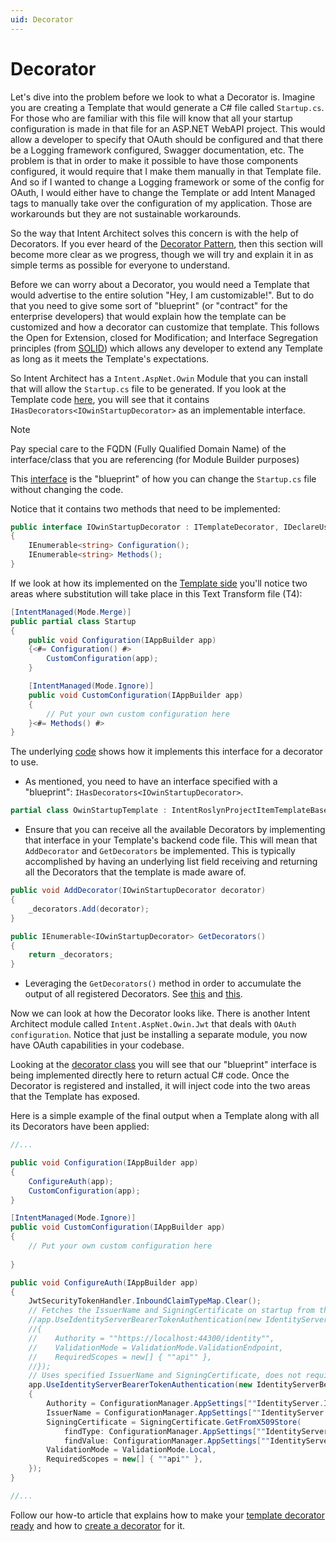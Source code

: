 ```yaml
---
uid: Decorator
---
```

# Decorator

Let's dive into the problem before we look to what a Decorator is. Imagine you are creating a Template that would generate a C# file called `Startup.cs`. For those who are familiar with this file will know that all your startup configuration is made in that file for an ASP.NET WebAPI project. This would allow a developer to specify that OAuth should be configured and that there be a Logging framework configured, Swagger documentation, etc. The problem is that in order to make it possible to have those components configured, it would require that I make them manually in that Template file. And so if I wanted to change a Logging framework or some of the config for OAuth, I would either have to change the Template or add Intent Managed tags to manually take over the configuration of my application. Those are workarounds but they are not sustainable workarounds.

So the way that Intent Architect solves this concern is with the help of Decorators.
If you ever heard of the [Decorator Pattern](https://sourcemaking.com/design_patterns/decorator), then this section will become more clear as we progress, though we will try and explain it in as simple terms as possible for everyone to understand.

Before we can worry about a Decorator, you would need a Template that would advertise to the entire solution "Hey, I am customizable!". But to do that you need to give some sort of "blueprint" (or "contract" for the enterprise developers) that would explain how the template can be customized and how a decorator can customize that template. This follows the Open for Extension, closed for Modification; and Interface Segregation principles (from [SOLID](https://stackify.com/solid-design-principles/)) which allows any developer to extend any Template as long as it meets the Template's expectations.

So Intent Architect has a `Intent.AspNet.Owin` Module that you can install that will allow the `Startup.cs` file to be generated.
If you look at the Template code [here](https://github.com/IntentSoftware/IntentArchitect/blob/release/2.0.0/Modules/Intent.Modules.AspNet.Owin/Templates/OwinStartup/OwinStartupTemplatePartial.cs), you will see that it contains `IHasDecorators<IOwinStartupDecorator>` as an implementable interface.
> [!NOTE]
> Pay special care to the FQDN (Fully Qualified Domain Name) of the interface/class that you are referencing (for Module Builder purposes)

This [interface](https://github.com/IntentSoftware/IntentArchitect/blob/release/2.0.0/Modules/Intent.Modules.AspNet.Owin/Templates/OwinStartup/IOwinStartupDecorator.cs) is the "blueprint" of how you can change the `Startup.cs` file without changing the code.

Notice that it contains two methods that need to be implemented:
```csharp
public interface IOwinStartupDecorator : ITemplateDecorator, IDeclareUsings
{
    IEnumerable<string> Configuration();
    IEnumerable<string> Methods();
}
```

If we look at how its implemented on the [Template side](https://github.com/IntentSoftware/IntentArchitect/blob/release/2.0.0/Modules/Intent.Modules.AspNet.Owin/Templates/OwinStartup/OwinStartupTemplate.tt) you'll notice two areas where substitution will take place in this Text Transform file (T4):
```csharp
[IntentManaged(Mode.Merge)]
public partial class Startup
{
    public void Configuration(IAppBuilder app)
    {<#= Configuration() #>
        CustomConfiguration(app);
    }

    [IntentManaged(Mode.Ignore)]
    public void CustomConfiguration(IAppBuilder app)
    {
        // Put your own custom configuration here
    }<#= Methods() #>
}
```

The underlying [code](https://github.com/IntentSoftware/IntentArchitect/blob/release/2.0.0/Modules/Intent.Modules.AspNet.Owin/Templates/OwinStartup/OwinStartupTemplatePartial.cs) shows how it implements this interface for a decorator to use.

- As mentioned, you need to have an interface specified with a "blueprint": `IHasDecorators<IOwinStartupDecorator>`.

```csharp
partial class OwinStartupTemplate : IntentRoslynProjectItemTemplateBase, IHasDecorators<IOwinStartupDecorator>,...
```

- Ensure that you can receive all the available Decorators by implementing that interface in your Template's backend code file. This will mean that `AddDecorator` and `GetDecorators` be implemented. This is typically accomplished by having an underlying list field receiving and returning all the Decorators that the template is made aware of.

```csharp
public void AddDecorator(IOwinStartupDecorator decorator)
{
    _decorators.Add(decorator);
}

public IEnumerable<IOwinStartupDecorator> GetDecorators()
{
    return _decorators;
}
```

- Leveraging the `GetDecorators()` method in order to accumulate the output of all registered Decorators. See [this](https://github.com/IntentSoftware/IntentArchitect/blob/be3a6a58fc15058d68c57c3e8657a3f28841d35a/Modules/Intent.Modules.AspNet.Owin/Templates/OwinStartup/OwinStartupTemplatePartial.cs#L70) and [this](https://github.com/IntentSoftware/IntentArchitect/blob/be3a6a58fc15058d68c57c3e8657a3f28841d35a/Modules/Intent.Modules.AspNet.Owin/Templates/OwinStartup/OwinStartupTemplatePartial.cs#L95).

Now we can look at how the Decorator looks like. There is another Intent Architect module called `Intent.AspNet.Owin.Jwt` that deals with `OAuth configuration`. Notice that just be installing a separate module, you now have OAuth capabilities in your codebase.

Looking at the [decorator class](https://github.com/IntentSoftware/IntentArchitect/blob/release/2.0.0/Modules/Intent.Modules.AspNet.Owin.Jwt/Decorators/JwtAuthOwinStartupDecorator.cs) you will see that our "blueprint" interface is being implemented directly here to return actual C# code.
Once the Decorator is registered and installed, it will inject code into the two areas that the Template has exposed.

Here is a simple example of the final output when a Template along with all its Decorators have been applied:
```csharp
//...

public void Configuration(IAppBuilder app)
{
    ConfigureAuth(app);
    CustomConfiguration(app);
}

[IntentManaged(Mode.Ignore)]
public void CustomConfiguration(IAppBuilder app)
{
    // Put your own custom configuration here
    
}

public void ConfigureAuth(IAppBuilder app)
{
    JwtSecurityTokenHandler.InboundClaimTypeMap.Clear();
    // Fetches the IssuerName and SigningCertificate on startup from the Authority address
    //app.UseIdentityServerBearerTokenAuthentication(new IdentityServerBearerTokenAuthenticationOptions
    //{
    //    Authority = ""https://localhost:44300/identity"",
    //    ValidationMode = ValidationMode.ValidationEndpoint,
    //    RequiredScopes = new[] { ""api"" },
    //});
    // Uses specified IssuerName and SigningCertificate, does not require the identity server to be online during startup
    app.UseIdentityServerBearerTokenAuthentication(new IdentityServerBearerTokenAuthenticationOptions
    {
        Authority = ConfigurationManager.AppSettings[""IdentityServer.Issuer.Authority""],
        IssuerName = ConfigurationManager.AppSettings[""IdentityServer.Issuer.Name""],
        SigningCertificate = SigningCertificate.GetFromX509Store(
            findType: ConfigurationManager.AppSettings[""IdentityServer.Issuer.SigningCertificate.FindType""],
            findValue: ConfigurationManager.AppSettings[""IdentityServer.Issuer.SigningCertificate.FindValue""]),
        ValidationMode = ValidationMode.Local,
        RequiredScopes = new[] { ""api"" },
    });
}

//...
```

Follow our how-to article that explains how to make your [template decorator ready](xref:MakeTemplateDecoratorReady) and how to [create a decorator](xref:CreateNewDecorator) for it.